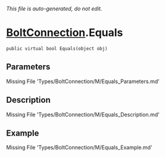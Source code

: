 *This file is auto-generated, do not edit.*

# [BoltConnection](Types/BoltConnection.md).Equals
`public virtual bool Equals(object obj)`
## Parameters
Missing File 'Types/BoltConnection/M/Equals_Parameters.md'
## Description
Missing File 'Types/BoltConnection/M/Equals_Description.md'
## Example
Missing File 'Types/BoltConnection/M/Equals_Example.md'
